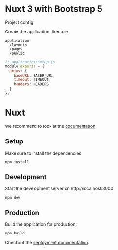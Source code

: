 # Nuxt 3 with Bootstrap 5

Project config

Create the application directory
```
application
  /layouts
  /pages
  /public
```

```js
// application/setup.js
module.exports = {
  axios: {
    baseURL: BASER_URL,
    timeout: TIMEOUT,
    headers: HEADERS
  }
};
```

# Nuxt

We recommend to look at the [documentation](https://v3.nuxtjs.org).

## Setup

Make sure to install the dependencies

```bash
npm install
```

## Development

Start the development server on http://localhost:3000

```bash
npm dev
```

## Production

Build the application for production:

```bash
npm build
```

Checkout the [deployment documentation](https://v3.nuxtjs.org/docs/deployment).